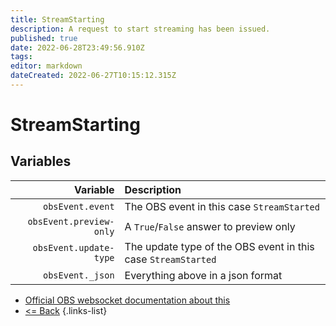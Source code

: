 ```yaml
---
title: StreamStarting
description: A request to start streaming has been issued.
published: true
date: 2022-06-28T23:49:56.910Z
tags: 
editor: markdown
dateCreated: 2022-06-27T10:15:12.315Z
---
```


# StreamStarting

## Variables

| Variable | Description |
|---------:|:------------|
| `obsEvent.event` | The OBS event in this case `StreamStarted`
| `obsEvent.preview-only` | A `True`/`False` answer to preview only
| `obsEvent.update-type` | The update type of the OBS event in this case `StreamStarted`
| `obsEvent._json` | Everything above in a json format

* [Official OBS websocket documentation about this](https://github.com/obsproject/obs-websocket/blob/4.x-current/docs/generated/protocol.md#streamstarted)
* [<= Back](/en/Integrations/OBS/OBS-Events)
{.links-list}